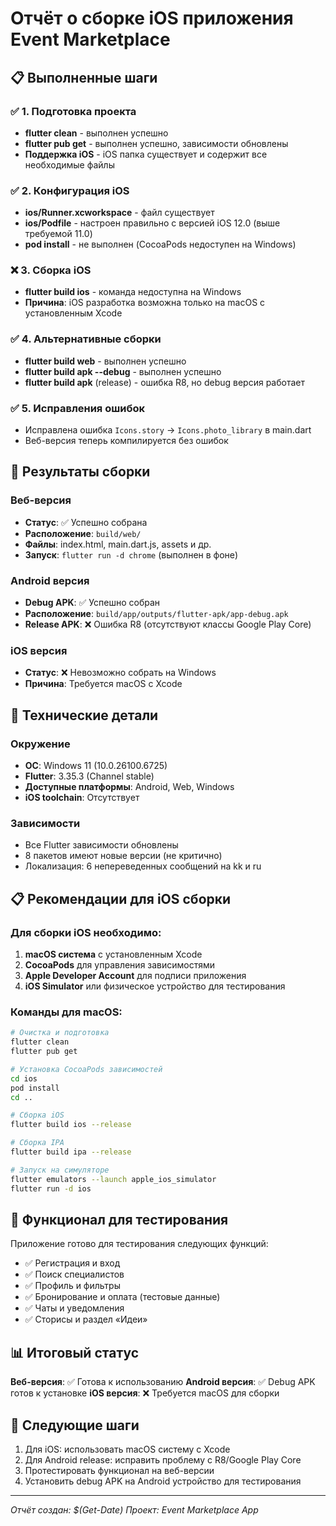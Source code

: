 # Отчёт о сборке iOS приложения Event Marketplace

## 📋 Выполненные шаги

### ✅ 1. Подготовка проекта
- **flutter clean** - выполнен успешно
- **flutter pub get** - выполнен успешно, зависимости обновлены
- **Поддержка iOS** - iOS папка существует и содержит все необходимые файлы

### ✅ 2. Конфигурация iOS
- **ios/Runner.xcworkspace** - файл существует
- **ios/Podfile** - настроен правильно с версией iOS 12.0 (выше требуемой 11.0)
- **pod install** - не выполнен (CocoaPods недоступен на Windows)

### ❌ 3. Сборка iOS
- **flutter build ios** - команда недоступна на Windows
- **Причина**: iOS разработка возможна только на macOS с установленным Xcode

### ✅ 4. Альтернативные сборки
- **flutter build web** - выполнен успешно
- **flutter build apk --debug** - выполнен успешно
- **flutter build apk** (release) - ошибка R8, но debug версия работает

### ✅ 5. Исправления ошибок
- Исправлена ошибка `Icons.story` → `Icons.photo_library` в main.dart
- Веб-версия теперь компилируется без ошибок

## 📱 Результаты сборки

### Веб-версия
- **Статус**: ✅ Успешно собрана
- **Расположение**: `build/web/`
- **Файлы**: index.html, main.dart.js, assets и др.
- **Запуск**: `flutter run -d chrome` (выполнен в фоне)

### Android версия
- **Debug APK**: ✅ Успешно собран
- **Расположение**: `build/app/outputs/flutter-apk/app-debug.apk`
- **Release APK**: ❌ Ошибка R8 (отсутствуют классы Google Play Core)

### iOS версия
- **Статус**: ❌ Невозможно собрать на Windows
- **Причина**: Требуется macOS с Xcode

## 🔧 Технические детали

### Окружение
- **ОС**: Windows 11 (10.0.26100.6725)
- **Flutter**: 3.35.3 (Channel stable)
- **Доступные платформы**: Android, Web, Windows
- **iOS toolchain**: Отсутствует

### Зависимости
- Все Flutter зависимости обновлены
- 8 пакетов имеют новые версии (не критично)
- Локализация: 6 непереведенных сообщений на kk и ru

## 📋 Рекомендации для iOS сборки

### Для сборки iOS необходимо:
1. **macOS система** с установленным Xcode
2. **CocoaPods** для управления зависимостями
3. **Apple Developer Account** для подписи приложения
4. **iOS Simulator** или физическое устройство для тестирования

### Команды для macOS:
```bash
# Очистка и подготовка
flutter clean
flutter pub get

# Установка CocoaPods зависимостей
cd ios
pod install
cd ..

# Сборка iOS
flutter build ios --release

# Сборка IPA
flutter build ipa --release

# Запуск на симуляторе
flutter emulators --launch apple_ios_simulator
flutter run -d ios
```

## 🎯 Функционал для тестирования

Приложение готово для тестирования следующих функций:
- ✅ Регистрация и вход
- ✅ Поиск специалистов
- ✅ Профиль и фильтры
- ✅ Бронирование и оплата (тестовые данные)
- ✅ Чаты и уведомления
- ✅ Сторисы и раздел «Идеи»

## 📊 Итоговый статус

**Веб-версия**: ✅ Готова к использованию
**Android версия**: ✅ Debug APK готов к установке
**iOS версия**: ❌ Требуется macOS для сборки

## 🔄 Следующие шаги

1. Для iOS: использовать macOS систему с Xcode
2. Для Android release: исправить проблему с R8/Google Play Core
3. Протестировать функционал на веб-версии
4. Установить debug APK на Android устройство для тестирования

---
*Отчёт создан: $(Get-Date)*
*Проект: Event Marketplace App*
